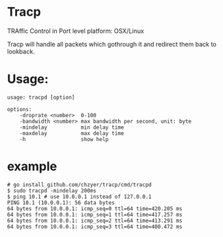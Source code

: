 # Tracp

TRAffic Control in Port level
platform: OSX/Linux

Tracp will handle all packets which gothrough it and redirect them back to lookback.


# Usage:

```
usage: tracpd [option]

options:
    -droprate <number>  0-100
    -bandwidth <number> max bandwidth per second, unit: byte
    -mindelay           min delay time
    -maxdelay           max delay time
    -h                  show help
```

# example

```
# go install github.com/chzyer/tracp/cmd/tracpd
$ sudo tracpd -mindelay 200ms
$ ping 10.1 # use 10.0.0.1 instead of 127.0.0.1
PING 10.1 (10.0.0.1): 56 data bytes
64 bytes from 10.0.0.1: icmp_seq=0 ttl=64 time=420.205 ms
64 bytes from 10.0.0.1: icmp_seq=1 ttl=64 time=417.257 ms
64 bytes from 10.0.0.1: icmp_seq=2 ttl=64 time=413.291 ms
64 bytes from 10.0.0.1: icmp_seq=3 ttl=64 time=400.472 ms
```
